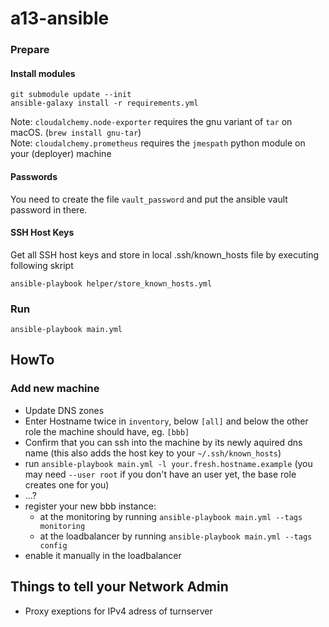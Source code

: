 # a13-ansible


### Prepare

#### Install modules
```
git submodule update --init
ansible-galaxy install -r requirements.yml
```

Note: `cloudalchemy.node-exporter` requires the gnu variant of `tar` on macOS. (`brew install gnu-tar`)  
Note: `cloudalchemy.prometheus` requires the `jmespath` python module on your (deployer) machine

#### Passwords

You need to create the file `vault_password` and put the ansible vault password in there.

#### SSH Host Keys

Get all SSH host keys and store in local .ssh/known\_hosts file by executing following skript

```
ansible-playbook helper/store_known_hosts.yml
```

### Run
```
ansible-playbook main.yml
```

## HowTo
### Add new machine
* Update DNS zones
* Enter Hostname twice in `inventory`, below `[all]` and below the other role the machine should have, eg. `[bbb]`
* Confirm that you can ssh into the machine by its newly aquired dns name (this also adds the host key to your `~/.ssh/known_hosts`)
* run `ansible-playbook main.yml -l your.fresh.hostname.example` (you may need `--user root` if you don't have an user yet, the base role creates one for you)
* ...?
* register your new bbb instance:
  * at the monitoring by running `ansible-playbook main.yml --tags monitoring`
  * at the loadbalancer by running `ansible-playbook main.yml --tags config`
* enable it manually in the loadbalancer

## Things to tell your Network Admin
* Proxy exeptions for IPv4 adress of turnserver 


